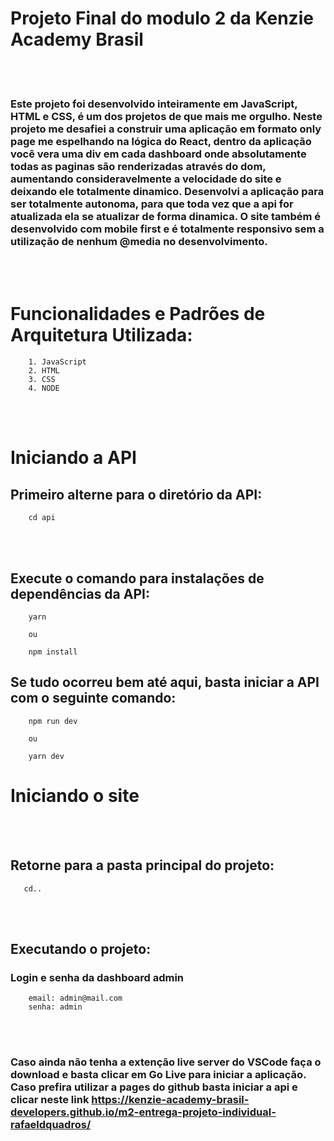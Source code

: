 # Projeto Final do modulo 2 da Kenzie Academy Brasil

<br></br>

### Este projeto foi desenvolvido inteiramente em JavaScript, HTML e CSS, é um dos projetos de que mais me orgulho. Neste projeto me desafiei a construir uma aplicação em formato only page me espelhando na lógica do React, dentro da aplicação você vera uma div em cada dashboard onde absolutamente todas as paginas são renderizadas através do dom, aumentando consideravelmente a velocidade do site e deixando ele totalmente dinamico. Desenvolvi a aplicação para ser totalmente autonoma, para que toda vez que a api for atualizada ela se atualizar de forma dinamica. O site também é desenvolvido com mobile first e é totalmente responsivo sem a utilização de nenhum @media no desenvolvimento.
<br></br>

# Funcionalidades e Padrões de Arquitetura Utilizada:

```
    1. JavaScript
    2. HTML
    3. CSS
    4. NODE
```

<br></br>

# Iniciando a API

## Primeiro alterne para o diretório da API:

```
    cd api
```
<br></br>

## Execute o comando para instalações de dependências da API:

```
    yarn

    ou

    npm install
```

## Se tudo ocorreu bem até aqui, basta iniciar a API com o seguinte comando:

```
    npm run dev

    ou

    yarn dev
```

# Iniciando o site

<br></br>

## Retorne para a pasta principal do projeto:

```
   cd..  
```
<br></br>

## Executando o projeto:

### Login e senha da dashboard admin

```
    email: admin@mail.com
    senha: admin

```

<br></br>

### Caso ainda não tenha a extenção live server do VSCode faça o download e basta clicar em Go Live para iniciar a aplicação. Caso prefira utilizar a pages do github basta iniciar a api e clicar neste link https://kenzie-academy-brasil-developers.github.io/m2-entrega-projeto-individual-rafaeldquadros/